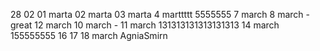 28 02
01 marta
02 marta
03 marta
4 marttttt
5555555
7 march
8 march - great
12 march
10 march - 11 march
131313131313131313
14 march
155555555
16
17
18 march AgniaSmirn
